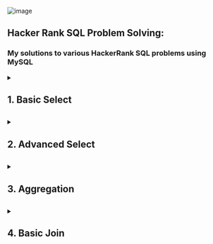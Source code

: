![image](https://github.com/shanuhalli/Practice-MySQL/assets/109328924/a423a3e6-3541-4aee-8595-948164922651)

## Hacker Rank SQL Problem Solving:
### My solutions to various HackerRank SQL problems using MySQL

<details>
  <summary><h2>1. Basic Select<h2></summary>
  <br/>

### The CITY table is described as follows:

![image](https://github.com/shanuhalli/MySQL-Basics-to-HackerRank/assets/109328924/86129f64-5081-4062-8b63-92123ad9ecad)

## Q1. Revising the Select Query I

Query all columns for all American cities in the CITY table with populations larger than 100000. The CountryCode for America is USA.

Solution:
```sql
SELECT * FROM CITY WHERE COUNTRYCODE = 'USA' AND POPULATION > 100000;
```

## Q2. Revising the Select Query II

Query the NAME field for all American cities in the CITY table with populations larger than 120000. The CountryCode for America is USA.

Solution:
```sql
SELECT NAME FROM CITY WHERE COUNTRYCODE = 'USA' AND POPULATION > 120000;
```

## Q3. Select All

Query all columns (attributes) for every row in the CITY table.

Solution:
```sql
SELECT * FROM CITY;
```

## Q4. Select By ID

Query all columns for a city in CITY with the ID 1661.

Solution:
```sql
SELECT * FROM CITY WHERE ID = 1661;
```

## Q5. Japanese Cities' Attributes

Query all attributes of every Japanese city in the CITY table. The COUNTRYCODE for Japan is JPN.

Solution:
```sql
SELECT * FROM CITY WHERE COUNTRYCODE = 'JPN';
```

## Q6. Japanese Cities' Names

Query the names of all the Japanese cities in the CITY table. The COUNTRYCODE for Japan is JPN.

Solution:
```sql
SELECT NAME FROM CITY WHERE COUNTRYCODE = 'JPN';
```

### The STATION table is described as follows:

![image](https://github.com/shanuhalli/MySQL-Basics-to-HackerRank/assets/109328924/3d95dae5-c23d-4790-b8fe-799fdfa80f36)

### where LAT_N is the northern latitude and LONG_W is the western longitude.

## Q7. Weather Observation Station 1

Query a list of CITY and STATE from the STATION table.

Solution:
```sql
SELECT CITY, STATE FROM STATION;
```

## Q8. Weather Observation Station 3

Query a list of CITY names from STATION for cities that have an even ID number. Print the results in any order, but exclude duplicates from the answer.

Solution:
```sql
SELECT DISTINCT CITY FROM STATION WHERE MOD (ID,2) = 0 ORDER BY CITY;
```

## Q9. Weather Observation Station 4

Query the two cities in STATION with the shortest and longest CITY names, as well as their respective lengths (i.e.: number of characters in the name). If there is more than one smallest or largest city, choose the one that comes first when ordered alphabetically.

Solution:
```sql
SELECT CITY, LENGTH(CITY) FROM STATION ORDER BY LENGTH(CITY) ASC, CITY LIMIT 1;
SELECT CITY, LENGTH(CITY) FROM STATION ORDER BY LENGTH(CITY) DESC, CITY LIMIT 1;
```

## Q10. Weather Observation Station 5

Find the difference between the total number of CITY entries in the table and the number of distinct CITY entries in the table.

Solution:
```sql
SELECT COUNT(CITY) – COUNT (DISTINCT CITY) FROM STATION;
```

## Q11. Weather Observation Station 6

Query the list of CITY names starting with vowels (i.e., a, e, i, o, or u) from STATION. Your result cannot contain duplicates.

Solution:
```sql
SELECT DISTINCT CITY FROM STATION WHERE LEFT(CITY,1) IN ('A','E','I','O','U');
```

## Q12. Weather Observation Station 7

Query the list of CITY names ending with vowels (a, e, i, o, u) from STATION. Your result cannot contain duplicates.

Solution:
```sql
SELECT DISTINCT CITY FROM STATION WHERE RIGHT(CITY,1) IN ('A','E','I','O','U');
```

## Q13. Weather Observation Station 8

Query the list of CITY names from STATION which have vowels (i.e., a, e, i, o, and u) as both their first and last characters. Your result cannot contain duplicates.

Solution:
```sql
SELECT DISTINCT CITY FROM STATION WHERE LEFT(CITY,1) IN ('A','E','I','O','U') AND 
RIGHT(CITY,1) IN ('A','E','I','O','U');
```

## Q14. Weather Observation Station 9

Query the list of CITY names from STATION that do not start with vowels. Your result cannot contain duplicates.

Solution:
```sql
SELECT DISTINCT CITY FROM STATION WHERE LEFT(CITY,1) NOT IN ('A','E','I','O','U');
```

## Q15. Weather Observation Station 10

Query the list of CITY names from STATION that do not end with vowels. Your result cannot contain duplicates.

Solution:
```sql
SELECT DISTINCT CITY FROM STATION WHERE RIGHT(CITY,1) NOT IN ('A','E','I','O','U');
```

## Q16. Weather Observation Station 11

Query the list of CITY names from STATION that either do not start with vowels or do not end with vowels. Your result cannot contain duplicates.

Solution:
```sql
SELECT DISTINCT CITY FROM STATION WHERE LEFT(CITY,1) NOT IN ('A','E','I','O','U') OR 
RIGHT(CITY,1) NOT IN ('A','E','I','O','U');
```

## Q17. Weather Observation Station 12

Query the list of CITY names from STATION that do not start with vowels and do not end with vowels. Your result cannot contain duplicates.

Solution:
```sql
SELECT DISTINCT CITY FROM STATION WHERE LEFT(CITY,1) NOT IN ('A','E','I','O','U') AND
RIGHT(CITY,1) NOT IN ('A','E','I','O','U');
```

### The STUDENTS table is described as follows: 

![image](https://github.com/shanuhalli/MySQL-Basics-to-HackerRank/assets/109328924/a8dbdbe0-9a7d-4111-8196-0ab64132320d)

### The Name column only contains uppercase (A-Z) and lowercase (a-z) letters.

## Q 18. Higher Than 75 Marks

Query the Name of any student in STUDENTS who scored higher than 75 Marks. Order your output by the last three characters of each name. If two or more students both have names ending in the same last three characters (i.e.: Bobby, Robby, etc.), secondary sort them by ascending ID.

Solution:
```sql
SELECT NAME FROM STUDENTS WHERE MARKS > 75 ORDER BY RIGHT(NAME,3), ID ASC;
```

### The Employee table containing employee data for a company is described as follows:

![image](https://github.com/shanuhalli/MySQL-Basics-to-HackerRank/assets/109328924/aa67796f-863e-4097-be17-b75d3a3f5e2c)

### where employee_id is an employee's ID number, name is their name, months is the total number of months they've been working for the company, and salary is their monthly salary.

## Q 19. Employee Names

Write a query that prints a list of employee names (i.e.: the name attribute) from the Employee table in alphabetical order.

Solution:
```sql
SELECT NAME FROM EMPLOYEE ORDER BY NAME;
```

## Q 20. Employee Salaries

Write a query that prints a list of employee names (i.e.: the name attribute) for employees in Employee having a salary greater than $2000 per month who have been employees for less than 10 months. Sort your result by ascending employee_id.

Solution:
```sql
SELECT NAME FROM EMPLOYEE WHERE SALARY > 2000 AND MONTHS < 10 ORDER BY EMPLOYEE_ID;
```
</details>

<details>
  <summary><h2>2. Advanced Select<h2></summary>
  <br/>

## Q1. Type of Triangle

Write a query identifying the type of each record in the TRIANGLES table using its three side lengths. Output one of the following statements for each record in the table:

•	Equilateral: It's a triangle with 3 sides of equal length.

•	Isosceles: It's a triangle with 2 sides of equal length.

•	Scalene: It's a triangle with 3 sides of differing lengths.

•	Not A Triangle: The given values of A, B, and C don't form a triangle.

### The TRIANGLES table is described as follows:

![image](https://github.com/shanuhalli/MySQL-Basics-to-HackerRank/assets/109328924/50d5242c-f1e5-4a90-967b-aef199d04dff)

### Each row in the table denotes the lengths of each of a triangle's three sides.

Solution:
```sql
SELECT CASE
WHEN A+B <= C OR A+C <= B OR B+C <= A THEN "Not A Triangle"
WHEN A = B AND B = C THEN "Equilateral"
WHEN A = B OR A = C OR B = C THEN "Isosceles"
ELSE "Scalene"
END AS TRIANGLE_SIDES FROM TRIANGLES
```

## Q2. The PADS

Generate the following two result sets:

1. Query an alphabetically ordered list of all names in OCCUPATIONS, immediately followed by the first letter of each profession as a parenthetical (i.e.: enclosed in parentheses). For example: AnActorName(A), ADoctorName(D), AProfessorName(P), and ASingerName(S).

2. Query the number of ocurrences of each occupation in OCCUPATIONS. Sort the occurrences in ascending order, and output them in the following format:

3. There are a total of [occupation_count] [occupation]s.

where [occupation_count] is the number of occurrences of an occupation in OCCUPATIONS and [occupation] is the lowercase occupation name. If more than one Occupation has the same [occupation_count], they should be ordered alphabetically.

**Note:** There will be at least two entries in the table for each type of occupation.

### The OCCUPATIONS table is described as follows: 

![image](https://github.com/shanuhalli/MySQL-Basics-to-HackerRank/assets/109328924/28387ec2-949b-4c04-b0f6-687937f15828)

### Occupation will only contain one of the following values: Doctor, Professor, Singer or Actor.

Solution:
```sql
SELECT CONCAT(NAME,'(',SUBSTRING(OCCUPATION,1,1),')') AS NAME
FROM OCCUPATIONS
ORDER BY NAME;
SELECT CONCAT ('There are a total of ', COUNT(OCCUPATION),' ', LOWER(OCCUPATION), 's.') AS TOTALS
FROM OCCUPATIONS
GROUP BY OCCUPATION
ORDER BY TOTALS
```

## Q3. Occupations

Pivot the Occupation column in OCCUPATIONS so that each Name is sorted alphabetically and displayed underneath its corresponding Occupation. The output column headers should be Doctor, Professor, Singer, and Actor, respectively.

**Note:** Print NULL when there are no more names corresponding to an occupation.

### The OCCUPATIONS table is described as follows:

![image](https://github.com/shanuhalli/MySQL-Basics-to-HackerRank/assets/109328924/3ef07643-e2fe-40b2-a205-101d4ae88d0c)

### Occupation will only contain one of the following values: Doctor, Professor, Singer or Actor.

Solution:
```sql
SELECT Doctor, Professor, Singer, Actor
FROM (
    SELECT
        NameOrder,
        MAX(CASE Occupation WHEN 'Doctor' THEN Name END) AS Doctor,
        MAX(CASE Occupation WHEN 'Professor' THEN Name END) AS Professor,
        MAX(CASE Occupation WHEN 'Singer' THEN Name END) AS Singer,
        MAX(CASE Occupation WHEN 'Actor' THEN Name END) AS Actor
FROM (
    SELECT
        Occupation,
        Name,
        Row_Number() OVER(PARTITION BY Occupation ORDER BY Name ASC) AS NameOrder
        FROM Occupations) AS NameLists
GROUP BY NameOrder) AS NAMES
```

## Q4. Binary Tree Nodes

You are given a table, BST, containing two columns: N and P, where N represents the value of a node in Binary Tree, and P is the parent of N.

![image](https://github.com/shanuhalli/MySQL-Basics-to-HackerRank/assets/109328924/5d771e72-edba-45fd-9c83-ad9c2c1e2f49)

Write a query to find the node type of Binary Tree ordered by the value of the node. Output one of the following for each node:

•	Root: If node is root node.

•	Leaf: If node is leaf node.

•	Inner: If node is neither root nor leaf node.

Solution:
```sql
SELECT N,
CASE
    WHEN P IS NULL THEN 'Root'
    WHEN N IN (SELECT P FROM BST) THEN 'Inner'
    ELSE 'Leaf'
END
FROM BST
ORDER BY N;
```

## Q5. New Companies

Amber's conglomerate corporation just acquired some new companies. Each of the companies follows this hierarchy:

![image](https://github.com/shanuhalli/MySQL-Basics-to-HackerRank/assets/109328924/5ecc92ed-185e-421e-960f-598621b477c4)

Given the table schemas below, write a query to print the company_code, founder name, total number of lead managers, total number of senior managers, total number of managers, and total number of employees. Order your output by ascending company_code.

**Note:**

•	The tables may contain duplicate records.

•	The company_code is string, so the sorting should not be numeric. For example, if the company_codes are C_1, C_2, and C_10, then the ascending company_codes will be C_1, C_10, and C_2.
________________________________________________________________________________________________________________________________________

The following tables contain company data:

•	Company: The company_code is the code of the company and founder is the founder of the 

![image](https://github.com/shanuhalli/MySQL-Basics-to-HackerRank/assets/109328924/7595b942-f5b1-4613-a0e5-def6eb0e6e47)

•	Lead_Manager: The lead_manager_code is the code of the lead manager, and the company_code is the code of the working company.

![image](https://github.com/shanuhalli/MySQL-Basics-to-HackerRank/assets/109328924/29803f25-08ae-48b5-80f5-eab4cc693731)

•	Senior_Manager: The senior_manager_code is the code of the senior manager, the lead_manager_code is the code of its lead manager, and the company_code is the code of the working company. 

![image](https://github.com/shanuhalli/MySQL-Basics-to-HackerRank/assets/109328924/1d08f461-d684-4b62-a62c-28d21e6a07b5)

•	Manager: The manager_code is the code of the manager, the senior_manager_code is the code of its senior manager, the lead_manager_code is the code of its lead manager, and the company_code is the code of the working company. 

![image](https://github.com/shanuhalli/MySQL-Basics-to-HackerRank/assets/109328924/eab932f4-fb3f-49cd-8c84-4e59f92d8669)

•	Employee: The employee_code is the code of the employee, the manager_code is the code of its manager, the senior_manager_code is the code of its senior manager, the lead_manager_code is the code of its lead manager, and the company_code is the code of the working company.

![image](https://github.com/shanuhalli/MySQL-Basics-to-HackerRank/assets/109328924/707aed37-56ed-41bb-b023-849d98e1937d)

Solution:
```sql
SELECT C.COMPANY_CODE, C.FOUNDER,
  (SELECT COUNT(DISTINCT LEAD_MANAGER_CODE)
   FROM LEAD_MANAGER L
   WHERE L.COMPANY_CODE = C.COMPANY_CODE),
  (SELECT COUNT(DISTINCT SENIOR_MANAGER_CODE)
   FROM SENIOR_MANAGER S
   WHERE S.COMPANY_CODE = C.COMPANY_CODE),
  (SELECT COUNT(DISTINCT MANAGER_CODE)
   FROM MANAGER M
   WHERE M.COMPANY_CODE = C.COMPANY_CODE),
  (SELECT COUNT(DISTINCT EMPLOYEE_CODE)
   FROM EMPLOYEE E
   WHERE E.COMPANY_CODE = C.COMPANY_CODE)
FROM COMPANY C
ORDER BY C.COMPANY_CODE ASC;
```

  </details>

<details>
  <summary><h2>3. Aggregation<h2></summary>
  <br/>
    
### The CITY table is described as follows:

![image](https://github.com/shanuhalli/MySQL-Basics-to-HackerRank/assets/109328924/a7d9f7f8-3dbf-41c2-9db9-da9392eb196e)

## Q1. Revising Aggregations - The Count Function

Query a count of the number of cities in CITY having a Population larger than.

Solution:
```sql
SELECT COUNT (*) FROM CITY WHERE POPULATION > 100000;
```

## Q2. Revising Aggregations - The Sum Function

Query the total population of all cities in CITY where District is California.

Solution:
```sql
SELECT SUM(POPULATION) FROM CITY WHERE DISTRICT = 'California';
```

## Q3. Revising Aggregations – Averages

Query the average population of all cities in CITY where District is California.

Solution:
```sql
SELECT AVG(POPULATION) FROM CITY WHERE DISTRICT = 'California'
```

## Q4. Average Population

Query the average population for all cities in CITY, rounded down to the nearest integer.

Solution:
```sql
SELECT FLOOR(AVG(POPULATION)) FROM CITY
```

## Q5. Japan Population

Query the sum of the populations for all Japanese cities in CITY. The COUNTRYCODE for Japan is JPN.

Solution:
```sql
SELECT SUM(POPULATION) FROM CITY WHERE COUNTRYCODE = 'JPN'
```

## Q6. Population Density Difference

Query the difference between the maximum and minimum populations in CITY.

Solution:
```sql
SELECT MAX(POPULATION) - MIN(POPULATION) FROM CITY
```

## Q7. The Blunder

Samantha was tasked with calculating the average monthly salaries for all employees in the EMPLOYEES table, but did not realize her keyboard's 0 key was broken until after completing the calculation. She wants your help finding the difference between her miscalculation (using salaries with any zeros removed), and the actual average salary.

Write a query calculating the amount of error (i.e.: Actual - Miscalculated average monthly salaries), and round it up to the next integer.

### The EMPLOYEES table is described as follows:

![image](https://github.com/shanuhalli/MySQL-Basics-to-HackerRank/assets/109328924/accbce70-5ac6-4d83-a916-882ad51ad456)
 
**Note:** Salary is per month.

**Constraints:** 1000 < Salary < 10**5

Solution:
```sql
SELECT CEIL(AVG(SALARY) - AVG (REPLACE (SALARY, '0', ''))) FROM EMPLOYEES;
```

## Q8. Top Earners
We define an employee's total earnings to be their monthly salary * months worked, and the maximum total earnings to be the maximum total earnings for any employee in the Employee table. Write a query to find the maximum total earnings for all employees as well as the total number of employees who have maximum total earnings. Then print these values as 2 space-separated integers.

### The Employee table containing employee data for a company is described as follows:

![image](https://github.com/shanuhalli/MySQL-Basics-to-HackerRank/assets/109328924/c1fafa99-e15b-4225-819f-d24acfaaabf9)
 
where employee_id is an employee's ID number, name is their name, months is the total number of months they've been working for the company, and salary is their monthly salary.

Solution:
```sql
SELECT MONTHS * SALARY AS EARNINGS, COUNT (*) FROM EMPLOYEE
GROUP BY EARNINGS
ORDER BY EARNINGS DESC
LIMIT 1;
```

### The STATION table is described as follows:

![image](https://github.com/shanuhalli/MySQL-Basics-to-HackerRank/assets/109328924/0ed15699-ce19-4d45-ba25-5c2a5f8f1234)

### where LAT_N is the northern latitude and LONG_W is the western longitude.

## Q9. Weather Observation Station 2
Query the following two values from the STATION table:

1.	The sum of all values in LAT_N rounded to a scale of 2 decimal places.
2.	The sum of all values in LONG_W rounded to a scale of 2 decimal places.

Solution:
```sql
SELECT ROUND(SUM(LAT_N), 2), ROUND(SUM(LONG_W), 2) FROM STATION;
```

## Q10. Weather Observation Station 13
Query the sum of Northern Latitudes (LAT_N) from STATION having values greater than 38.7880 and less than 137.2345. Truncate your answer to 4 decimal places.

Solution:
```sql
SELECT ROUND(SUM(LAT_N),4) FROM STATION 
WHERE LAT_N BETWEEN 38.7880 AND 137.2345;
```

## Q11. Weather Observation Station 14
Query the greatest value of the Northern Latitudes (LAT_N) from STATION that is less than 137.2345. Truncate your answer to 4 decimal places.

Solution:
```sql
SELECT ROUND(MAX(LAT_N),4) FROM STATION
WHERE LAT_N < 137.2345;
```

## Q12. Weather Observation Station 15
Query the Western Longitude (LONG_W) for the largest Northern Latitude (LAT_N) in STATION that is less than 137.2345. Round your answer to 4 decimal places.

Solution:
```sql
SELECT ROUND(LONG_W,4) FROM STATION
WHERE LAT_N = (SELECT MAX(LAT_N) FROM STATION WHERE LAT_N < 137.2345);
```

## Q13. Weather Observation Station 16
Query the smallest Northern Latitude (LAT_N) from STATION that is greater than 38.7780. Round your answer to 4 decimal places.

Solution:
```sql
SELECT ROUND(MIN(LAT_N),4) FROM STATION
WHERE LAT_N > 38.7780;
```

## Q14. Weather Observation Station 17
Query the Western Longitude (LONG_W) where the smallest Northern Latitude (LAT_N) in STATION is greater than 38.7780. Round your answer to 4 decimal places.

Solution:
```sql
SELECT ROUND(LONG_W,4) FROM STATION
WHERE LAT_N = (SELECT MIN(LAT_N) FROM STATION WHERE LAT_N > 38.7780);
```

## Q15. Weather Observation Station 18
Consider P1(a,b) and P2(c,d) to be two points on a 2D plane.

•	happens to equal the minimum value in Northern Latitude (LAT_N in STATION).

•	happens to equal the minimum value in Western Longitude (LONG_W in STATION).

•	happens to equal the maximum value in Northern Latitude (LAT_N in STATION).

•	happens to equal the maximum value in Western Longitude (LONG_W in STATION).

Query the Manhattan Distance between points P1 and P2 and round it to a scale of 4 decimal places.

Solution:
```sql
SELECT ROUND(ABS(MAX(LAT_N) - MIN(LAT_N)) + ABS(MAX(LONG_W) - MIN(LONG_W)), 4) FROM STATION;
```

## Q16. Weather Observation Station 19
Consider P1(a,b) and P2(c,d) to be two points on a 2D plane where (a,b) are the respective minimum and maximum values of Northern Latitude (LAT_N) and (c,d) are the respective minimum and maximum values of Western Longitude (LONG_W) in STATION.

Query the Euclidean Distance between points P1 and P2 and format your answer to display 4 decimal digits.

Solution:
```sql
SELECT ROUND(SQRT(POWER(MAX(LAT_N) - MIN(LAT_N), 2) + POWER(MAX(LONG_W) - MIN(LONG_W), 2)),4) FROM STATION;
```

## Q17. Weather Observation Station 20
A median is defined as a number separating the higher half of a data set from the lower half. Query the median of the Northern Latitudes (LAT_N) from STATION and round your answer to 4 decimal places.

Solution:
```sql
SELECT CAST (LAT_N AS DECIMAL (7,4))
FROM (SELECT LAT_N, ROW_NUMBER () OVER (ORDER BY LAT_N) as ROWNU FROM STATION) AS X
WHERE ROWNU = (SELECT ROUND((COUNT(LAT_N)+1)/2,0) FROM STATION);
```

</details>

<details>
  <summary><h2>4. Basic Join<h2></summary>
  <br/>

### The CITY and COUNTRY tables are described as follows:

![image](https://github.com/shanuhalli/MySQL-Basics-to-HackerRank/assets/109328924/aff0b1fa-993f-4360-aa18-70bbe956ee84)
![image](https://github.com/shanuhalli/MySQL-Basics-to-HackerRank/assets/109328924/d460e5e1-fe5a-4007-8b39-6ee22317d97a)

## Q1. Population Census
Given the CITY and COUNTRY tables, query the sum of the populations of all cities where the CONTINENT is 'Asia'.
Note: CITY.CountryCode and COUNTRY.Code are matching key columns.

Solution:
```sql
SELECT SUM(CITY.POPULATION) FROM CITY
JOIN COUNTRY ON CITY.COUNTRYCODE = COUNTRY.CODE
WHERE COUNTRY.CONTINENT = 'ASIA';
```

## Q2. African Cities
Given the CITY and COUNTRY tables, query the names of all cities where the CONTINENT is 'Africa'.
Note: CITY.CountryCode and COUNTRY.Code are matching key columns.

Solution:
```sql
SELECT CITY.NAME FROM CITY
JOIN COUNTRY ON CITY.COUNTRYCODE = COUNTRY.CODE
WHERE COUNTRY.CONTINENT = 'Africa';
```

## Q3. Average Population of Each Continent
Given the CITY and COUNTRY tables, query the names of all the continents (COUNTRY.Continent) and their respective average city populations (CITY.Population) rounded down to the nearest integer.
Note: CITY.CountryCode and COUNTRY.Code are matching key columns.

Solution:
```sql
SELECT COUNTRY.CONTINENT, FLOOR(AVG(CITY.POPULATION)) FROM COUNTRY
JOIN CITY ON COUNTRY.CODE = CITY.COUNTRYCODE
GROUP BY COUNTRY.CONTINENT;
```

## Q4. The Report
You are given two tables: Students and Grades. Students contains three columns ID, Name and Marks.

![image](https://github.com/shanuhalli/MySQL-Basics-to-HackerRank/assets/109328924/9f94fd1a-e0c4-4f5a-bdb2-822ae4d85ce9)

Grades contains the following data:

![image](https://github.com/shanuhalli/MySQL-Basics-to-HackerRank/assets/109328924/afe8a89c-582d-400a-a158-64f25dd60765)


Ketty gives Eve a task to generate a report containing three columns: Name, Grade and Mark. Ketty doesn't want the NAMES of those students who received a grade lower than 8. The report must be in descending order by grade -- i.e. higher grades are entered first. If there is more than one student with the same grade (8-10) assigned to them, order those particular students by their name alphabetically. Finally, if the grade is lower than 8, use "NULL" as their name and list them by their grades in descending order. If there is more than one student with the same grade (1-7) assigned to them, order those particular students by their marks in ascending order.

Write a query to help Eve.

Solution:
```sql
SELECT 
    CASE WHEN Grade >= 8 THEN Name END, 
    Grade, 
    Marks
FROM Students
JOIN Grades
ON Marks BETWEEN Min_Mark AND Max_Mark
ORDER BY Grade DESC, Name, Marks;
```

## Q5. Top Competitors
Julia just finished conducting a coding contest, and she needs your help assembling the leaderboard! Write a query to print the respective hacker_id and name of hackers who achieved full scores for more than one challenge. Order your output in descending order by the total number of challenges in which the hacker earned a full score. If more than one hacker received full scores in same number of challenges, then sort them by ascending hacker_id.

The following tables contain contest data:

•	Hackers: The hacker_id is the id of the hacker, and name is the name of the hacker.

![image](https://github.com/shanuhalli/MySQL-Basics-to-HackerRank/assets/109328924/12c5f8c2-d3c1-46ef-9125-3554b7ffd3c8)
  
•	Difficulty: The difficult_level is the level of difficulty of the challenge, and score is the score of the challenge for the difficulty level. 

![image](https://github.com/shanuhalli/MySQL-Basics-to-HackerRank/assets/109328924/7da96c42-8973-42aa-88f2-2ae995a64f6a)

•	Challenges: The challenge_id is the id of the challenge, the hacker_id is the id of the hacker who created the challenge, and difficulty_level is the level of difficulty of the challenge.

![image](https://github.com/shanuhalli/MySQL-Basics-to-HackerRank/assets/109328924/50a833ad-5180-48d7-a204-a36d2a0b9070)

•	Submissions: The submission_id is the id of the submission, hacker_id is the id of the hacker who made the submission, challenge_id is the id of the challenge that the submission belongs to, and score is the score of the submission.

![image](https://github.com/shanuhalli/MySQL-Basics-to-HackerRank/assets/109328924/2034fcd3-3ca4-48ca-b626-48d5f1d9bde8)

Solution:
```sql
SELECT H.HACKER_ID, H.NAME FROM HACKERS H
INNER JOIN SUBMISSIONS S ON H.HACKER_ID = S.HACKER_ID
INNER JOIN CHALLENGES C ON S.CHALLENGE_ID = C.CHALLENGE_ID
INNER JOIN DIFFICULTY D ON C.DIFFICULTY_LEVEL = D.DIFFICULTY_LEVEL

WHERE S.SCORE = D.SCORE AND C.DIFFICULTY_LEVEL = D.DIFFICULTY_LEVEL
GROUP BY H.HACKER_ID, H.NAME
HAVING COUNT(S.HACKER_ID) > 1
ORDER BY COUNT(S.HACKER_ID) DESC, S.HACKER_ID ASC;
```

## Q6. Ollivander's Inventory
Harry Potter and his friends are at Ollivander's with Ron, finally replacing Charlie's old broken wand.
Hermione decides the best way to choose is by determining the minimum number of gold galleons needed to buy each non-evil wand of high power and age. Write a query to print the id, age, coins_needed, and power of the wands that Ron's interested in, sorted in order of descending power. If more than one wand has same power, sort the result in order of descending age.

The following tables contain data on the wands in Ollivander's inventory:

•	Wands: The id is the id of the wand, code is the code of the wand, coins_needed is the total number of gold galleons needed to buy the wand, and power denotes the quality of the wand (the higher the power, the better the wand is).

![image](https://github.com/shanuhalli/MySQL-Basics-to-HackerRank/assets/109328924/32301f24-1948-4774-8411-decc4c55ef23)

•	Wands_Property: The code is the code of the wand, age is the age of the wand, and is_evil denotes whether the wand is good for the dark arts. If the value of is_evil is 0, it means that the wand is not evil. The mapping between code and age is one-one, meaning that if there are two pairs, (code1, age1) and (code2, age2), then code1 ≠ code2 and age1 ≠ age2.

![image](https://github.com/shanuhalli/MySQL-Basics-to-HackerRank/assets/109328924/15b1fea3-e1fd-429e-b8c2-ddc842c3c4e0)

Solution:
```sql
SELECT W.ID, P.AGE, W.COINS_NEEDED, W.POWER FROM WANDS AS W
JOIN WANDS_PROPERTY AS P ON (W.CODE = P.CODE) 
WHERE P.IS_EVIL = 0 AND W.COINS_NEEDED = (SELECT MIN(COINS_NEEDED) 
                                          FROM WANDS AS X
                                          JOIN WANDS_PROPERTY AS Y 
                                          ON (X.CODE = Y.CODE) 
                                          WHERE X.POWER = W.POWER AND Y.AGE = P.AGE) 
ORDER BY W.POWER DESC, P.AGE DESC;
```

</details>
